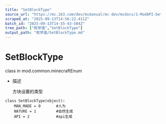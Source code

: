 ```yaml
---
title: "SetBlockType"
source_url: "https://mc.163.com/dev/mcmanual/mc-dev/mcdocs/1-ModAPI-beta/%E6%9E%9A%E4%B8%BE%E5%80%BC/SetBlockType.html"
scraped_at: "2025-09-13T14:56:22.411Z"
batch_id: "2025-09-13T14-55-43-504Z"
tree_path: ["枚举值","SetBlockType"]
output_path: "枚举值/SetBlockType.md"
---
```


#  SetBlockType

class in mod.common.minecraftEnum

*   描述
    
    方块设置的类型
    

```
class SetBlockType(object):
	MAN_MADE = 0       #人为
	NATURE = 1         #自然生成
	API = 2            #api生成


```